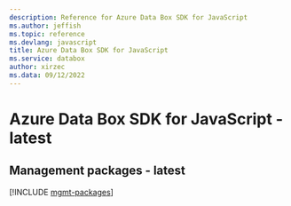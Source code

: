 ```yaml
---
description: Reference for Azure Data Box SDK for JavaScript
ms.author: jeffish
ms.topic: reference
ms.devlang: javascript
title: Azure Data Box SDK for JavaScript
ms.service: databox
author: xirzec
ms.data: 09/12/2022
---
```

# Azure Data Box SDK for JavaScript - latest

## Management packages - latest
[!INCLUDE [mgmt-packages](data-box-mgmt-index.md)]
